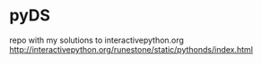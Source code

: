 # pyDS
repo with my solutions to interactivepython.org
http://interactivepython.org/runestone/static/pythonds/index.html

